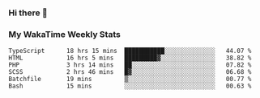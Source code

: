 ### Hi there 👋

<!--
**royschrauwen/royschrauwen** is a ✨ _special_ ✨ repository because its `README.md` (this file) appears on your GitHub profile.

Here are some ideas to get you started:

- 🔭 I’m currently working on ...
- 🌱 I’m currently learning ...
- 👯 I’m looking to collaborate on ...
- 🤔 I’m looking for help with ...
- 💬 Ask me about ...
- 📫 How to reach me: ...
- 😄 Pronouns: ...
- ⚡ Fun fact: ...
-->


### My WakaTime Weekly Stats
<!--START_SECTION:waka-->

```text
TypeScript      18 hrs 15 mins  ███████████░░░░░░░░░░░░░░   44.07 %
HTML            16 hrs 5 mins   █████████▓░░░░░░░░░░░░░░░   38.82 %
PHP             3 hrs 14 mins   ██░░░░░░░░░░░░░░░░░░░░░░░   07.82 %
SCSS            2 hrs 46 mins   █▓░░░░░░░░░░░░░░░░░░░░░░░   06.68 %
Batchfile       19 mins         ▒░░░░░░░░░░░░░░░░░░░░░░░░   00.77 %
Bash            15 mins         ░░░░░░░░░░░░░░░░░░░░░░░░░   00.63 %
```

<!--END_SECTION:waka-->

